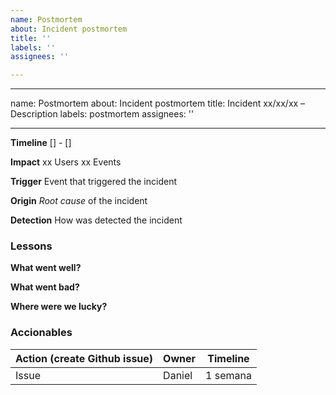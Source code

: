 ```yaml
---
name: Postmortem
about: Incident postmortem
title: ''
labels: ''
assignees: ''

---
```


---
name: Postmortem
about: Incident postmortem
title: Incident xx/xx/xx – Description
labels: postmortem
assignees: ''

---

**Timeline**
[] - []

**Impact**
xx Users
xx Events

**Trigger**
Event that triggered the incident

**Origin**
_Root cause_ of the incident

**Detection**
How was detected the incident

### Lessons
**What went well?**

**What went bad?**

**Where were we lucky?**

### Accionables
Action (create Github issue) | Owner | Timeline
-----------------------------|-------|---------|
Issue | Daniel | 1 semana
